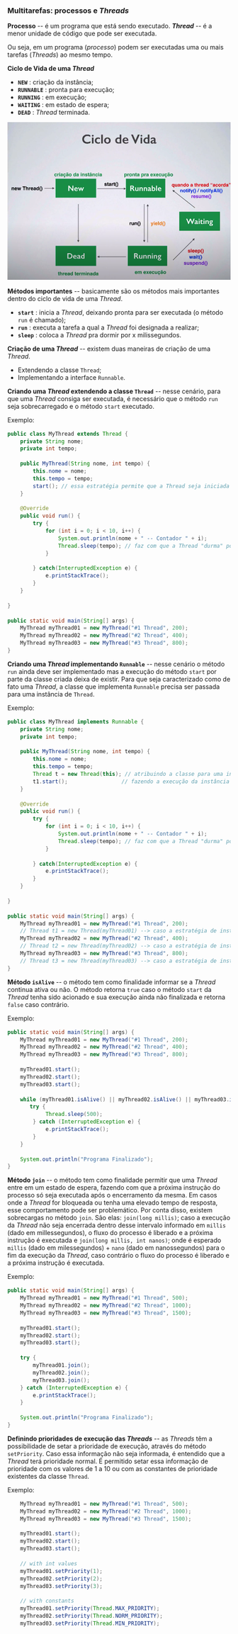 ### Multitarefas: processos e _Threads_ 
**Processo** -- é um programa que está sendo executado.
**_Thread_** -- é a menor unidade de código que pode ser executada. 

Ou seja, em um programa (_processo_) podem ser executadas uma ou mais tarefas (_Threads_) ao mesmo tempo.

**Ciclo de Vida de uma _Thread_** 
+ **`NEW`** : criação da instância;
+ **`RUNNABLE`** : pronta para execução;
+ **`RUNNING`** : em execução;
+ **`WAITING`** : em estado de espera;
+ **`DEAD`** : _Thread_ terminada.

![life cycle illustration](https://github.com/islanrodrigues/my-personal-annotations/blob/master/images/life-cycle-thread.png)

**Métodos importantes** -- basicamente são os métodos mais importantes dentro do ciclo de vida de uma _Thread_.
+ **`start`** : inicia a _Thread_, deixando pronta para ser executada (o método `run` é chamado);
+ **`run`** : executa a tarefa a qual a _Thread_ foi designada a realizar;
+ **`sleep`** : coloca a _Thread_ pra dormir por x milissegundos.

**Criação de uma _Thread_** -- existem duas maneiras de criação de uma _Thread_. 
+ Extendendo a classe `Thread`;
+ Implementando a interface `Runnable`.

**Criando uma _Thread_ extendendo a classe `Thread`** -- nesse cenário, para que uma _Thread_ consiga ser executada, é necessário que o método `run` seja sobrecarregado e o método `start` executado.

Exemplo:
```java
public class MyThread extends Thread {
    private String nome;
    private int tempo;
    
    public MyThread(String nome, int tempo) {
        this.nome = nome;
        this.tempo = tempo;
        start(); // essa estratégia permite que a Thread seja iniciada a partir do momento em que uma instância for criada
    }
    
    @Override
    public void run() {
        try {
            for (int i = 0; i < 10, i++) {
                System.out.println(nome + " -- Contador " + i);
                Thread.sleep(tempo); // faz com que a Thread "durma" por um determinado tempo e depois volte a executar
            }
            
        } catch(InterruptedException e) {
            e.printStackTrace();
        }
    }
    
}
    
public static void main(String[] args) { 
    MyThread myThread01 = new MyThread("#1 Thread", 200);
    MyThread myThread02 = new MyThread("#2 Thread", 400);
    MyThread myThread03 = new MyThread("#3 Thread", 800);
}
```

**Criando uma _Thread_ implementando `Runnable`** -- nesse cenário o método `run` ainda deve ser implementado mas a execução do método `start` por parte da classe criada deixa de existir. Para que seja caracterizado como de fato uma _Thread_, a classe que implementa `Runnable` precisa ser passada para uma instância de `Thread`. 

Exemplo:
```java
public class MyThread implements Runnable {
    private String nome;
    private int tempo;
    
    public MyThread(String nome, int tempo) {
        this.nome = nome;
        this.tempo = tempo;
        Thread t = new Thread(this); // atribuindo a classe para uma instância de Thread
        t1.start();                 // fazendo a execução da instância criada
    }
    
    @Override
    public void run() {
        try {
            for (int i = 0; i < 10, i++) {
                System.out.println(nome + " -- Contador " + i);
                Thread.sleep(tempo); // faz com que a Thread "durma" por um determinado tempo e depois volte a executar
            }
            
        } catch(InterruptedException e) {
            e.printStackTrace();
        }
    }
    
}
    
public static void main(String[] args) { 
    MyThread myThread01 = new MyThread("#1 Thread", 200);
    // Thread t1 = new Thread(myThread01) --> caso a estratégia de instanciar e executar a Thread no construtor não fosse usada
    MyThread myThread02 = new MyThread("#2 Thread", 400);
    // Thread t2 = new Thread(myThread02) --> caso a estratégia de instanciar e executar a Thread no construtor não fosse usada
    MyThread myThread03 = new MyThread("#3 Thread", 800);
    // Thread t3 = new Thread(myThread03) --> caso a estratégia de instanciar e executar a Thread no construtor não fosse usada
}
```

**Método `isAlive`** -- o método tem como finalidade informar se a _Thread_ continua ativa ou não. O método retorna `true` caso o método `start` da _Thread_ tenha sido acionado e sua execução ainda não finalizada e retorna `false` caso contrário.

Exemplo:
```java
public static void main(String[] args) { 
    MyThread myThread01 = new MyThread("#1 Thread", 200);
    MyThread myThread02 = new MyThread("#2 Thread", 400);
    MyThread myThread03 = new MyThread("#3 Thread", 800);
    
    myThread01.start();
    myThread02.start();
    myThread03.start();
    
    while (myThread01.isAlive() || myThread02.isAlive() || myThread03.isAlive()) {
       try {
            Thread.sleep(500);
        } catch (InterruptedException e) {
            e.printStackTrace();
        }
    }
    
    System.out.println("Programa Finalizado");
}
```


**Método `join`** -- o método tem como finalidade permitir que uma _Thread_ entre em um estado de espera, fazendo com que a próxima instrução do processo só seja executada após o encerramento da mesma. Em casos onde a _Thread_ for bloqueada ou tenha uma elevado tempo de resposta, esse comportamento pode ser problemático. Por conta disso, existem sobrecargas no método `join`. São elas: `join(long millis)`; caso a execução da _Thread_ não seja encerrada dentro desse intervalo informado em `millis` (dado em millessegundos), o fluxo do processo é liberado e a próxima instrução é executada e `join(long millis, int nanos)`; onde é esperado `millis` (dado em milessegundos) + `nano` (dado em nanossegundos) para o fim da execução da _Thread_, caso contrário o fluxo do processo é liberado e a próxima instrução é executada.

Exemplo:
```java
public static void main(String[] args) { 
    MyThread myThread01 = new MyThread("#1 Thread", 500);
    MyThread myThread02 = new MyThread("#2 Thread", 1000);
    MyThread myThread03 = new MyThread("#3 Thread", 1500);
    
    myThread01.start();
    myThread02.start();
    myThread03.start();
    
    try {
        myThread01.join();
        myThread02.join();
        myThread03.join();
    } catch (InterruptedException e) {
        e.printStackTrace();
    }
    
    System.out.println("Programa Finalizado");
}
```

**Definindo prioridades de execução das _Threads_** -- as _Threads_ têm a possibilidade de setar a prioridade de execução, através do método `setPriority`. Caso essa informação não seja informada, é entendido que a _Thread_ terá prioridade normal. É permitido setar essa informação de prioridade com os valores de 1 a 10 ou com as constantes de prioridade existentes da classe `Thread`.

Exemplo:
```java
    MyThread myThread01 = new MyThread("#1 Thread", 500);
    MyThread myThread02 = new MyThread("#2 Thread", 1000);
    MyThread myThread03 = new MyThread("#3 Thread", 1500);
    
    myThread01.start();
    myThread02.start();
    myThread03.start();
    
    // with int values
    myThread01.setPriority(1);
    myThread02.setPriority(2);
    myThread03.setPriority(3);
    
    // with constants
    myThread01.setPriority(Thread.MAX_PRIORITY);
    myThread02.setPriority(Thread.NORM_PRIORITY);
    myThread03.setPriority(Thread.MIN_PRIORITY);
    
```

